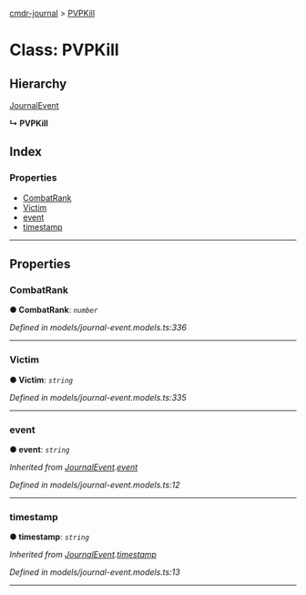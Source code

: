 [cmdr-journal](../README.md) > [PVPKill](../classes/pvpkill.md)



# Class: PVPKill

## Hierarchy


 [JournalEvent](journalevent.md)

**↳ PVPKill**







## Index

### Properties

* [CombatRank](pvpkill.md#combatrank)
* [Victim](pvpkill.md#victim)
* [event](pvpkill.md#event)
* [timestamp](pvpkill.md#timestamp)



---
## Properties
<a id="combatrank"></a>

###  CombatRank

**●  CombatRank**:  *`number`* 

*Defined in models/journal-event.models.ts:336*





___

<a id="victim"></a>

###  Victim

**●  Victim**:  *`string`* 

*Defined in models/journal-event.models.ts:335*





___

<a id="event"></a>

###  event

**●  event**:  *`string`* 

*Inherited from [JournalEvent](journalevent.md).[event](journalevent.md#event)*

*Defined in models/journal-event.models.ts:12*





___

<a id="timestamp"></a>

###  timestamp

**●  timestamp**:  *`string`* 

*Inherited from [JournalEvent](journalevent.md).[timestamp](journalevent.md#timestamp)*

*Defined in models/journal-event.models.ts:13*





___



